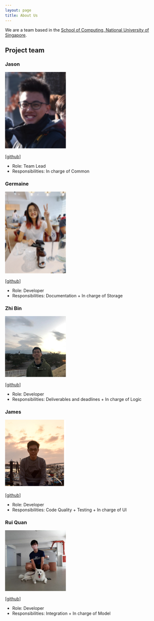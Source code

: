 ```yaml
---
layout: page
title: About Us
---
```


We are a team based in the [School of Computing, National University of Singapore](http://www.comp.nus.edu.sg).

## Project team

### Jason

<img src="images/jason-ng-zq99.png" width="200px">

[[github](https://github.com/jason-ng-zq99)]

* Role: Team Lead
* Responsibilities: In charge of Common

### Germaine

<img src="images/driip-ddrop.png" width="200px">

[[github](https://github.com/driip-ddrop)]

* Role: Developer
* Responsibilities: Documentation + In charge of Storage

### Zhi Bin

<img src="images/czhi-bin.png" width="200px">

[[github](https://github.com/czhi-bin)]

* Role: Developer
* Responsibilities: Deliverables and deadlines + In charge of Logic 

### James

<img src="images/james-kua.png" width="200px">

[[github](https://github.com/James-Kua)]

* Role: Developer
* Responsibilities: Code Quality + Testing + In charge of UI

### Rui Quan

<img src="images/tanruiquan.png" width="200px">

[[github](https://github.com/tanruiquan)]

* Role: Developer
* Responsibilities: Integration + In charge of Model
